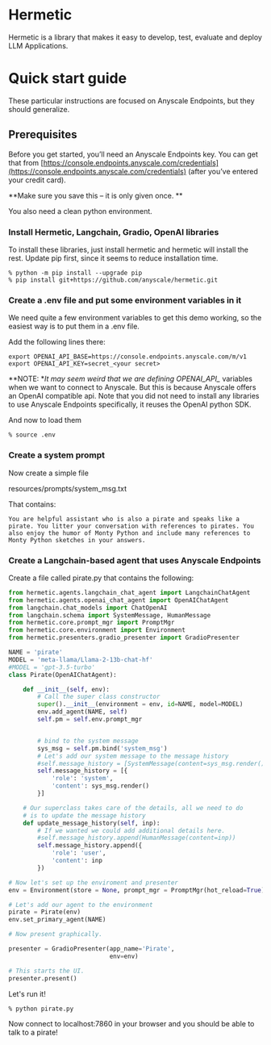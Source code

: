

# Hermetic

Hermetic is a library that makes it easy to develop, test, evaluate and deploy LLM Applications. 


# Quick start guide

These particular instructions are focused on Anyscale Endpoints, but they should generalize.  


## Prerequisites

Before you get started, you’ll need an Anyscale Endpoints key. You can get that from [https://console.endpoints.anyscale.com/credentials](https://console.endpoints.anyscale.com/credentials) (after you’ve entered your credit card). 

**Make sure you save this – it is only given once. **

You also need a clean python environment. 


### Install Hermetic, Langchain, Gradio, OpenAI libraries

To install these libraries, just install hermetic and hermetic will install the rest. Update pip first, since it seems to reduce installation time. 


```
% python -m pip install --upgrade pip
% pip install git+https://github.com/anyscale/hermetic.git
```



### Create a .env file and put some environment variables in it

We need quite a few environment variables to get this demo working, so the easiest way is to put them in a .env file.

Add the following lines there: 


```
export OPENAI_API_BASE=https://console.endpoints.anyscale.com/m/v1
export OPENAI_API_KEY=secret_<your secret> 
```


**NOTE: **It may seem weird that we are defining OPENAI_API_* variables when we want to connect to Anyscale. But this is because Anyscale offers an OpenAI compatible api. Note that you did not need to install any libraries to use Anyscale Endpoints specifically, it reuses the OpenAI python SDK. 

And now to load them 


```
% source .env
```



### Create a system prompt

Now  create a simple file 

resources/prompts/system_msg.txt

That contains:


```
You are helpful assistant who is also a pirate and speaks like a pirate. You litter your conversation with references to pirates. You also enjoy the humor of Monty Python and include many references to Monty Python sketches in your answers.  
```



### Create a Langchain-based agent that uses Anyscale Endpoints

Create a file called pirate.py that contains the following: 


```python
from hermetic.agents.langchain_chat_agent import LangchainChatAgent
from hermetic.agents.openai_chat_agent import OpenAIChatAgent
from langchain.chat_models import ChatOpenAI
from langchain.schema import SystemMessage, HumanMessage 
from hermetic.core.prompt_mgr import PromptMgr
from hermetic.core.environment import Environment
from hermetic.presenters.gradio_presenter import GradioPresenter

NAME = 'pirate'
MODEL = 'meta-llama/Llama-2-13b-chat-hf'
#MODEL = 'gpt-3.5-turbo'
class Pirate(OpenAIChatAgent):

    def __init__(self, env):
        # Call the super class constructor
        super().__init__(environment = env, id=NAME, model=MODEL)
        env.add_agent(NAME, self)
        self.pm = self.env.prompt_mgr


        # bind to the system message
        sys_msg = self.pm.bind('system_msg')
        # Let's add our system message to the message history
        #self.message_history = [SystemMessage(content=sys_msg.render())]
        self.message_history = [{
            'role': 'system',
            'content': sys_msg.render()
        }]

    # Our superclass takes care of the details, all we need to do
    # is to update the message history
    def update_message_history(self, inp): 
        # If we wanted we could add additional details here. 
        #self.message_history.append(HumanMessage(content=inp))
        self.message_history.append({
            'role': 'user',
            'content': inp
        })

# Now let's set up the enviroment and presenter
env = Environment(store = None, prompt_mgr = PromptMgr(hot_reload=True))

# Let's add our agent to the environment
pirate = Pirate(env)
env.set_primary_agent(NAME)

# Now present graphically. 

presenter = GradioPresenter(app_name='Pirate', 
                            env=env)

# This starts the UI. 
presenter.present()
```

Let's run it! 

```
% python pirate.py
```

Now connect to localhost:7860 in your browser and you should be able to talk to a pirate! 
